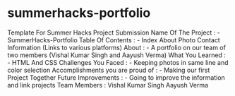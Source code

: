 # summerhacks-portfolio
Template For Summer Hacks Project Submission
 Name Of The Project : - SummerHacks-Portfolio
 Table Of Contents : - Index 
                       About
                       Photo
                       Contact Information (Links to various platforms)
 About : - A portfolio on our team of two members (Vishal Kumar Singh and Aayush Verma)
 What You Learned : - HTML And CSS
 Challenges You Faced : - Keeping photos in same line and color selection
 Accomplishments you are proud of : - Making our first Project Together
 Future Improvements : - Going to improve the information and link projects
 Team Members : Vishal Kumar Singh
                Aayush Verma
